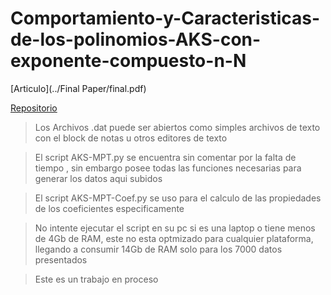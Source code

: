 # Comportamiento-y-Caracteristicas-de-los-polinomios-AKS-con-exponente-compuesto-n-N


[Articulo](../Final Paper/final.pdf)

[Repositorio](https://github.com/jahirmedinacs/numtheo-aks)

> Los Archivos .dat puede ser abiertos como simples archivos de texto con el block de notas u otros editores de texto

> El script AKS-MPT.py se encuentra sin comentar por la falta de tiempo , sin embargo posee todas las funciones necesarias para generar los datos aqui subidos

>El script AKS-MPT-Coef.py se uso para el calculo de las propiedades de los coeficientes especificamente

>No intente ejecutar el script en su pc si es una laptop o tiene menos de 4Gb de RAM, este no esta optmizado para cualquier plataforma, llegando a consumir 14Gb de RAM  solo para los 7000 datos presentados

>Este es un trabajo en proceso

